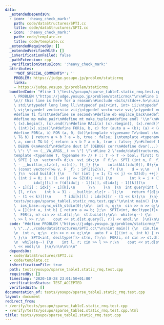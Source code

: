 ```yaml
---
data:
  _extendedDependsOn:
  - icon: ':heavy_check_mark:'
    path: code/dataStructures/SPTI.cc
    title: code/dataStructures/SPTI.cc
  - icon: ':heavy_check_mark:'
    path: code/template.cc
    title: code/template.cc
  _extendedRequiredBy: []
  _extendedVerifiedWith: []
  _isVerificationFailed: false
  _pathExtension: cpp
  _verificationStatusIcon: ':heavy_check_mark:'
  attributes:
    '*NOT_SPECIAL_COMMENTS*': ''
    PROBLEM: https://judge.yosupo.jp/problem/staticrmq
    links:
    - https://judge.yosupo.jp/problem/staticrmq
  bundledCode: "#line 1 \"tests/yosupo/sparse_tableI.static_rmq.test.cpp\"\n#define\
    \ PROBLEM \"https://judge.yosupo.jp/problem/staticrmq\"\n\n#line 1 \"code/template.cc\"\
    \n// this line is here for a reason\n#include <bits/stdc++.h>\nusing namespace\
    \ std;\ntypedef long long ll;\ntypedef pair<int, int> ii;\ntypedef vector<int>\
    \ vi;\ntypedef vector<ii> vii;\ntypedef vector<vi> vvi;\ntypedef vector<vii> vvii;\n\
    #define fi first\n#define se second\n#define eb emplace_back\n#define pb push_back\n\
    #define mp make_pair\n#define mt make_tuple\n#define endl '\\n'\n#define ALL(x)\
    \ (x).begin(), (x).end()\n#define RALL(x) (x).rbegin(), (x).rend()\n#define SZ(x)\
    \ (int)(x).size()\n#define FOR(a, b, c) for (auto a = (b); (a) < (c); ++(a))\n\
    #define F0R(a, b) FOR (a, 0, (b))\ntemplate <typename T>\nbool ckmin(T& a, const\
    \ T& b) { return a > b ? a = b, true : false; }\ntemplate <typename T>\nbool ckmax(T&\
    \ a, const T& b) { return a < b ? a = b, true : false; }\n#ifndef DEBUG\n#define\
    \ DEBUG 0\n#endif\n#define dout if (DEBUG) cerr\n#define dvar(...) \" [\" << #__VA_ARGS__\
    \ \": \" << (__VA_ARGS__) << \"] \"\n#line 2 \"code/dataStructures/SPTI.cc\"\n\
    template <typename T, typename F> // F :: T -> T -> bool; first: true\nstruct\
    \ SPTI { \n  vector<T> d;\n  vvi idx;\n  F f;\n  SPTI (int n, F _f) : d(n), idx(32\
    \ - __builtin_clz(n), vi(n)), f{_f} {\n    iota(ALL(idx[0]), 0);\n  }\n  SPTI\
    \ (const vector<T>& v, F _f) : SPTI(SZ(v), _f) {\n    d = v;\n    build();\n \
    \ }\n  void build() {\n    for (int j = 1; (1 << j) <= SZ(d); ++j) {\n      for\
    \ (int i = 0; i + (1 << j) <= SZ(d); ++i) {\n        int k = i + (1 << (j - 1));\n\
    \        idx[j][i] = f(d[idx[j - 1][i]], d[idx[j - 1][k]])\n          ? idx[j\
    \ - 1][i] : idx[j - 1][k];\n      }\n    }\n  }\n  int query(int l, int r) { //\
    \ [l, r)\n    int k = 31 - __builtin_clz(r - l);\n    return f(d[idx[k][l]], d[idx[k][r\
    \ - (1 << k)]])\n      ? idx[k][l] : idx[k][r - (1 << k)];\n  }\n};\n#line 4 \"\
    tests/yosupo/sparse_tableI.static_rmq.test.cpp\"\n\nint main() {\n  cin.tie(0);\n\
    \  ios_base::sync_with_stdio(0);\n\n  int n, q;\n  cin >> n >> q;\n\n  auto f\
    \ = [](int a, int b) { return a <= b; };\n  SPTI<int, decltype(f)> st(n, f);\n\
    \  F0R(i, n) cin >> st.d[i];\n  st.build();\n\n  while(q--) {\n    int l, r; cin\
    \ >> l >> r;\n    cout << st.d[st.query(l, r)] << endl;\n  }\n}\n\n\n\n\n"
  code: "#define PROBLEM \"https://judge.yosupo.jp/problem/staticrmq\"\n\n#include\
    \ \"../../code/dataStructures/SPTI.cc\"\n\nint main() {\n  cin.tie(0);\n  ios_base::sync_with_stdio(0);\n\
    \n  int n, q;\n  cin >> n >> q;\n\n  auto f = [](int a, int b) { return a <= b;\
    \ };\n  SPTI<int, decltype(f)> st(n, f);\n  F0R(i, n) cin >> st.d[i];\n  st.build();\n\
    \n  while(q--) {\n    int l, r; cin >> l >> r;\n    cout << st.d[st.query(l, r)]\
    \ << endl;\n  }\n}\n\n\n\n\n"
  dependsOn:
  - code/dataStructures/SPTI.cc
  - code/template.cc
  isVerificationFile: true
  path: tests/yosupo/sparse_tableI.static_rmq.test.cpp
  requiredBy: []
  timestamp: '2020-10-28 23:01:50+01:00'
  verificationStatus: TEST_ACCEPTED
  verifiedWith: []
documentation_of: tests/yosupo/sparse_tableI.static_rmq.test.cpp
layout: document
redirect_from:
- /verify/tests/yosupo/sparse_tableI.static_rmq.test.cpp
- /verify/tests/yosupo/sparse_tableI.static_rmq.test.cpp.html
title: tests/yosupo/sparse_tableI.static_rmq.test.cpp
---
```

